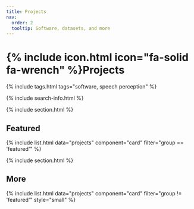 ```yaml
---
title: Projects
nav:
  order: 2
  tooltip: Software, datasets, and more
---
```


# {% include icon.html icon="fa-solid fa-wrench" %}Projects


{% include tags.html tags="software, speech perception" %}

{% include search-info.html %}

{% include section.html %}

## Featured

{% include list.html data="projects" component="card" filter="group == 'featured'" %}

{% include section.html %}

## More

{% include list.html data="projects" component="card" filter="group != 'featured'" style="small" %}
